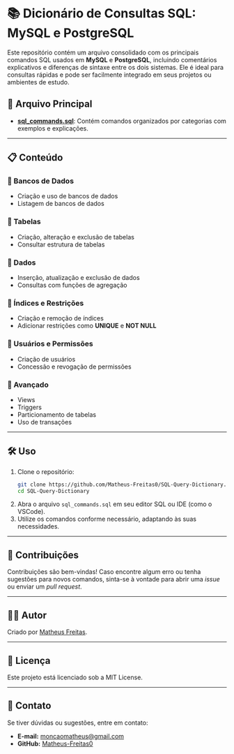 
# 📚 Dicionário de Consultas SQL: MySQL e PostgreSQL 

Este repositório contém um arquivo consolidado com os principais comandos SQL usados em **MySQL** e **PostgreSQL**, incluindo comentários explicativos e diferenças de sintaxe entre os dois sistemas. Ele é ideal para consultas rápidas e pode ser facilmente integrado em seus projetos ou ambientes de estudo.

## 📄 Arquivo Principal 
- **[sql_commands.sql](./sql_commands.sql)**: Contém comandos organizados por categorias com exemplos e explicações.

---

## 📋 Conteúdo 

### 🔹 Bancos de Dados 
- Criação e uso de bancos de dados  
- Listagem de bancos de dados  

### 🔹 Tabelas 
- Criação, alteração e exclusão de tabelas  
- Consultar estrutura de tabelas  

### 🔹 Dados 
- Inserção, atualização e exclusão de dados  
- Consultas com funções de agregação  

### 🔹 Índices e Restrições 
- Criação e remoção de índices  
- Adicionar restrições como **UNIQUE** e **NOT NULL**  

### 🔹 Usuários e Permissões 
- Criação de usuários  
- Concessão e revogação de permissões  

### 🔹 Avançado 
- Views  
- Triggers  
- Particionamento de tabelas  
- Uso de transações  

---

## 🛠️ Uso 

1. Clone o repositório:  
   ```bash
   git clone https://github.com/Matheus-Freitas0/SQL-Query-Dictionary.git
   cd SQL-Query-Dictionary

2.  Abra o arquivo `sql_commands.sql` em seu editor SQL ou IDE (como o VSCode).
3.  Utilize os comandos conforme necessário, adaptando às suas necessidades.

----------

## 🌟 Contribuições

Contribuições são bem-vindas! Caso encontre algum erro ou tenha sugestões para novos comandos, sinta-se à vontade para abrir uma _issue_ ou enviar um _pull request_.

----------

## 🧑‍💻 Autor

Criado por [Matheus Freitas](https://github.com/Matheus-Freitas0).

----------

## 📜 Licença

Este projeto está licenciado sob a MIT License.

----------

## 📧 Contato

Se tiver dúvidas ou sugestões, entre em contato:

-   **E-mail:** moncaomatheus@gmail.com
-   **GitHub:** [Matheus-Freitas0](https://github.com/Matheus-Freitas0)
